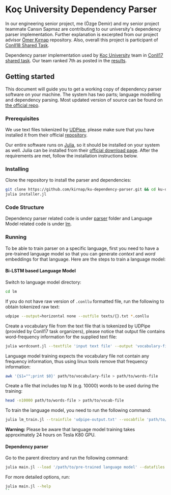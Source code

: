 # Koç University Dependency Parser 

In our engineering senior project, me (Özge Demir) and my senior project teammate Cansın Sapmaz are contributing to our university's dependency parser implementation. Further explanation is excerpted from our project advisor [Ömer Kırnap](https://github.com/kirnap/) repository. Also, overall this project is participant of [Conll18 Shared Task](http://universaldependencies.org/conll18/).

Dependency parser implementation used by [Koç University](https://www.ku.edu.tr) team in [Conll17 shared task](http://universaldependencies.org/conll17/). Our team ranked 7th as posted in the [results](http://universaldependencies.org/conll17/results.html).

## Getting started 
This document will guide you to get a working copy of dependency parser software on your machine. The system has two parts; language modelling and dependency parsing. Most updated version of source can be found on [the official repo](https://github.com/kirnap/ku-dependency-parser).


### Prerequisites
We use text files tokenized by [UDPipe](http://ufal.mff.cuni.cz/udpipe), please make sure that you have installed it from their official [repository](https://github.com/ufal/udpipe).

Our entire software runs on [Julia](https://julialang.org/), so it should be installed on your system as well. Julia can be installed from their [official download page](https://julialang.org/downloads/). After the requirements are met, follow the installation instructions below. 

### Installing
Clone the repository to install the parser and dependencies:

```sh
git clone https://github.com/kirnap/ku-dependency-parser.git && cd ku-dependency-parser
julia installer.jl

```

### Code Structure
Dependency parser related code is under [parser](https://github.com/kirnap/ku-dependency-parser/tree/master/parser) folder and Language Model related code is under [lm](https://github.com/kirnap/ku-dependency-parser/tree/master/lm).

### Running
To be able to train parser on a specific language, first you need to have a pre-trained language model so that you can generate *context* and *word* embeddings for that language. Here are the steps to train a language model:

#### Bi-LSTM based Language Model

Switch to language model directory: 
```sh
cd lm
```

If you do not have raw version of `.conllu` formatted file, run the following to obtain tokenized raw text:
```sh
udpipe --output=horizontal none --outfile texts/{}.txt *.conllu
```

Create a vocabulary file from the text file that is tokenized by UDPipe (provided by Conll17 task organizers), please notice that output file contains word-frequency information for the supplied text file:
```sh
julia wordcount.jl --textfile 'input text file' --output 'vocabulary-file'
```
Language model training expects the vocabulary file not contain any frequency information, thus using linux tools remove that frequency information:
```sh
awk '{$1="";print $0}' path/to/vocabulary-file > path/to/words-file
```

Create a file that includes top N (e.g. 10000) words to be used during the training:
```sh
head -n10000 path/to/words-file > path/to/vocab-file
```

To train the language model, you need to run the following command:
```sh
julia lm_train.jl --trainfile 'udpipe-output.txt' --vocabfile 'path/to/vocab-file'  --wordsfile 'path/to/words-file' --savefile model.jld
```

**Warning:** Please be aware that language model training takes approximately 24 hours on Tesla K80 GPU.

#### Dependency parser
Go to the parent directory and run the following command:
```sh
julia main.jl --load '/path/to/pre-trained language model' --datafiles 'path/to/train_file.conllu' 'path/to/dev_file.conllu' --otrain 'number of epochs'
```
For more detailed options, run:
```sh
julia main.jl --help
``
